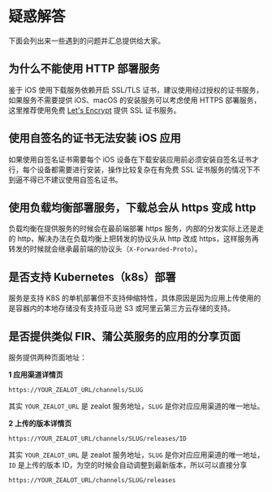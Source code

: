 # 疑惑解答

下面会列出来一些遇到的问题并汇总提供给大家。

## 为什么不能使用 HTTP 部署服务

鉴于 iOS 使用下载服务依赖开启 SSL/TLS 证书，建议使用经过授权的证书服务，如果服务不需要提供 iOS、macOS 的安装服务可以考虑使用 HTTPS 部署服务，
这里推荐使用免费 [Let's Encrypt](https://letsencrypt.org/) 提供 SSL 证书服务。

## 使用自签名的证书无法安装 iOS 应用

如果使用自签名证书需要每个 iOS 设备在下载安装应用前必须安装自签名证书才行，每个设备都需要进行安装，操作比较复杂在有免费 SSL 证书服务的情况下不到逼不得已不建议使用自签名证书。

## 使用负载均衡部署服务，下载总会从 https 变成 http

负载均衡在提供服务的时候会在最前端部署 https 服务，内部的分发实际上还是走的 http，解决办法在负载均衡上把转发的协议头从 http 改成 https，这样服务再转发的时候就会继承最前端的协议头（`X-Forwarded-Proto`）。

## 是否支持 Kubernetes（k8s）部署

服务是支持 K8S 的单机部署但不支持伸缩特性，具体原因是因为应用上传使用的是容器内的本地存储没有支持亚马逊 S3 或阿里云第三方云存储的支持。

## 是否提供类似 FIR、蒲公英服务的应用的分享页面

服务提供两种页面地址：

**1 应用渠道详情页**

`https://YOUR_ZEALOT_URL/channels/SLUG`

其实 `YOUR_ZEALOT_URL` 是 zealot 服务地址，`SLUG` 是你对应应用渠道的唯一地址。

**2 上传的版本详情页**

`https://YOUR_ZEALOT_URL/channels/SLUG/releases/ID`

其实 `YOUR_ZEALOT_URL` 是 zealot 服务地址，`SLUG` 是你对应应用渠道的唯一地址，`ID` 是上传的版本 ID，为空的时候会自动调整到最新版本，所以可以直接分享

`https://YOUR_ZEALOT_URL/channels/SLUG/releases`
